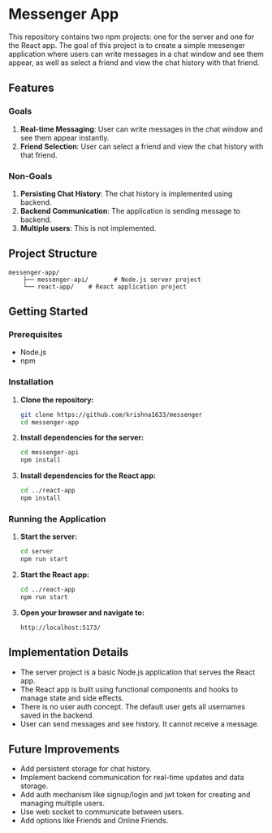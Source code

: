 # Messenger App

This repository contains two npm projects: one for the server and one for the React app. The goal of this project is to create a simple messenger application where users can write messages in a chat window and see them appear, as well as select a friend and view the chat history with that friend.

## Features

### Goals
1. **Real-time Messaging**: User can write messages in the chat window and see them appear instantly.
2. **Friend Selection**: User can select a friend and view the chat history with that friend.

### Non-Goals
1. **Persisting Chat History**: The chat history is implemented using backend.
2. **Backend Communication**: The application is sending message to backend.
3. **Multiple users**: This is not implemented.

## Project Structure

```
messenger-app/
    ├── messenger-api/       # Node.js server project
    └── react-app/    # React application project
```

## Getting Started

### Prerequisites
- Node.js
- npm

### Installation

1. **Clone the repository:**
    ```sh
    git clone https://github.com/krishna1633/messenger
    cd messenger-app
    ```

2. **Install dependencies for the server:**
    ```sh
    cd messenger-api
    npm install
    ```

3. **Install dependencies for the React app:**
    ```sh
    cd ../react-app
    npm install
    ```

### Running the Application

1. **Start the server:**
    ```sh
    cd server
    npm run start
    ```

2. **Start the React app:**
    ```sh
    cd ../react-app
    npm run start
    ```

3. **Open your browser and navigate to:**
    ```
    http://localhost:5173/
    ```

## Implementation Details

- The server project is a basic Node.js application that serves the React app.
- The React app is built using functional components and hooks to manage state and side effects.
- There is no user auth concept. The default user gets all usernames saved in the backend.
- User can send messages and see history. It cannot receive a message.

## Future Improvements

- Add persistent storage for chat history.
- Implement backend communication for real-time updates and data storage.
- Add auth mechanism like signup/login and jwt token for creating and managing multiple users.
- Use web socket to communicate between users.
- Add options like Friends and Online Friends.
